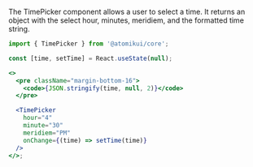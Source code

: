 The TimePicker component allows a user to select a time. It returns an object with the select hour, minutes, meridiem, and the formatted time string.

```jsx
import { TimePicker } from '@atomikui/core';

const [time, setTime] = React.useState(null);

<>
  <pre className="margin-bottom-16">
    <code>{JSON.stringify(time, null, 2)}</code>
  </pre>

  <TimePicker
    hour="4"
    minute="30"
    meridiem="PM"
    onChange={(time) => setTime(time)}
  />
</>;
```
